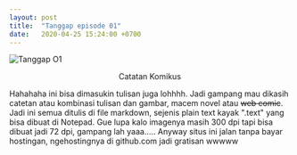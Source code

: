 ```yaml
---
layout: post
title:  "Tanggap episode 01"
date:   2020-04-25 15:24:00 +0700
---
```


![Tanggap O1](/images/posts/HT-01-01.png)

<center>Catatan Komikus</center>

Hahahaha ini bisa dimasukin tulisan juga lohhhh. Jadi gampang mau dikasih catetan atau kombinasi tulisan dan gambar, macem novel atau ~~web comic~~. Jadi ini semua ditulis di file markdown, sejenis plain text kayak  ".text" yang bisa dibuat di Notepad. Gue lupa kalo imagenya masih 300 dpi tapi bisa dibuat jadi 72 dpi, gampang lah yaaa..... Anyway situs ini jalan tanpa bayar hostingan, ngehostingnya di github.com jadi gratisan wwwww